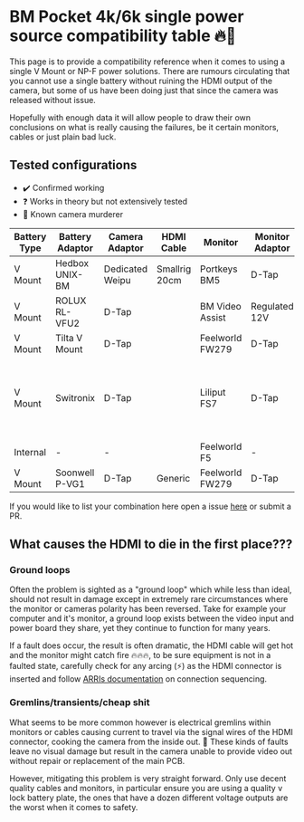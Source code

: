 # BM Pocket 4k/6k single power source compatibility table 🔥🚒

This page is to provide a compatibility reference when it comes to using a single V Mount or NP-F power solutions. There are rumours circulating that you cannot use a single battery without ruining the HDMI output of the camera, but some of us have been doing just that since the camera was released without issue.

Hopefully with enough data it will allow people to draw their own conclusions on what is really causing the failures, be it certain monitors, cables or just plain bad luck.

## Tested configurations

- ✔️ Confirmed working 
- ❓ Works in theory but not extensively tested
- 🛑 Known camera murderer

| Battery Type   | Battery Adaptor   | Camera Adaptor  | HDMI Cable        | Monitor           | Monitor Adaptor   | Result | Notes |
| -------------- | ----------------- | --------------- | ----------------- | ----------------- | ----------------- | ------ | ----- |
| V Mount        | Hedbox UNIX-BM    | Dedicated Weipu | Smallrig 20cm     | Portkeys BM5      | D-Tap             | ✔️     | 2 years without issues
| V Mount        | ROLUX RL-VFU2     | D-Tap           |                   | BM Video Assist   | Regulated 12V     | ✔️     | [2 years without issues](https://old.reddit.com/r/bmpcc/comments/l4i4oc/power_help/gkoso68/)
| V Mount        | Tilta V Mount     | D-Tap           |                   | Feelworld FW279   | D-Tap             | 🛑     |
| V Mount        | Switronix         | D-Tap           |                   | Liliput FS7       | D-Tap             | ❓     | [User](https://forum.blackmagicdesign.com/viewtopic.php?f=2&t=103646#p574179) states D-Tap cable had wrong polarity |
| Internal       | -                 | -               |                   | Feelworld F5      | -                 | 🛑     |
| V Mount        | Soonwell P-VG1    | D-Tap           | Generic           | Feelworld FW279   | D-Tap             | 🛑     |

If you would like to list your combination here open a issue [here](https://github.com/thetooth/p4k6kpower/issues) or submit a PR.

## What causes the HDMI to die in the first place???

### Ground loops

Often the problem is sighted as a "ground loop" which while less than ideal, should not result in damage except in extremely rare circumstances where the monitor or cameras polarity has been reversed. Take for example your computer and it's monitor, a ground loop exists between the video input and power board they share, yet they continue to function for many years.

If a fault does occur, the result is often dramatic, the HDMI cable will get hot and the monitor might catch fire 🔥🔥🔥, to be sure equipment is not in a faulted state, carefully check for any arcing (⚡) as the HDMI connector is inserted and follow [ARRIs documentation](https://www.arri.com/resource/blob/194752/26e7a4ca07e7a8f0ce038b23109b216c/download-technical-information-data.pdf) on connection sequencing.

### Gremlins/transients/cheap shit

What seems to be more common however is electrical gremlins within monitors or cables causing current to travel via the signal wires of the HDMI connector, cooking the camera from the inside out. 🍖 These kinds of faults leave no visual damage but result in the camera unable to provide video out without repair or replacement of the main PCB.

However, mitigating this problem is very straight forward. Only use decent quality cables and monitors, in particular ensure you are using a quality v lock battery plate, the ones that have a dozen different voltage outputs are the worst when it comes to safety.
